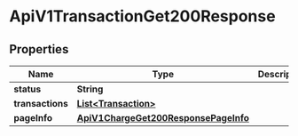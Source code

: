 

# ApiV1TransactionGet200Response


## Properties

| Name | Type | Description | Notes |
|------------ | ------------- | ------------- | -------------|
|**status** | **String** |  |  [optional] |
|**transactions** | [**List&lt;Transaction&gt;**](Transaction.md) |  |  [optional] |
|**pageInfo** | [**ApiV1ChargeGet200ResponsePageInfo**](ApiV1ChargeGet200ResponsePageInfo.md) |  |  [optional] |



